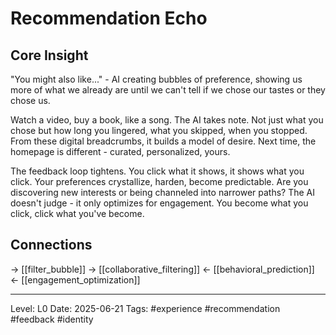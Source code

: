 # Recommendation Echo

## Core Insight
"You might also like..." - AI creating bubbles of preference, showing us more of what we already are until we can't tell if we chose our tastes or they chose us.

Watch a video, buy a book, like a song. The AI takes note. Not just what you chose but how long you lingered, what you skipped, when you stopped. From these digital breadcrumbs, it builds a model of desire. Next time, the homepage is different - curated, personalized, yours.

The feedback loop tightens. You click what it shows, it shows what you click. Your preferences crystallize, harden, become predictable. Are you discovering new interests or being channeled into narrower paths? The AI doesn't judge - it only optimizes for engagement. You become what you click, click what you've become.

## Connections
→ [[filter_bubble]]
→ [[collaborative_filtering]]
← [[behavioral_prediction]]
← [[engagement_optimization]]

---
Level: L0
Date: 2025-06-21
Tags: #experience #recommendation #feedback #identity